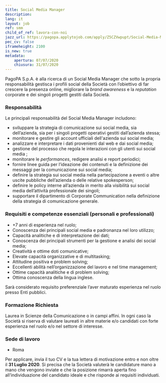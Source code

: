 ```yaml
---
title: Social Media Manager
description:
lang: it
layout: job
ref: smm
child_of_ref: lavora-con-noi
jazz_url: https://pagopa.applytojob.com/apply/Z5CZVwpupt/Social-Media-Manager
pec_cv: false
iframeheight: 2100
is_new: true
metadata:
    apertura: 07/07/2020
    chiusura: 31/07/2020
---
```


PagoPA S.p.A. è alla ricerca di un Social Media Manager che sotto la propria responsabilità gestisca i profili social della Società con l’obiettivo di  far crescere la presenza online, migliorare la _brand awareness_ e la _reputation_ corporate e  dei singoli progetti gestiti dalla Società.

### Responsabilità

Le principali responsabilità del Social Media Manager includono:
* sviluppare la strategia di comunicazione sui social media, sia dell’azienda, sia per i singoli progetti operativi gestiti dall’azienda stessa; 
* monitorare e gestire gli account ufficiali dell'azienda sui social media;
* analizzare e interpretare i dati provenienti dal web e dai social media; 
* gestione del processo che regola le interazioni con gli utenti  sui social media ;
* monitorare le _performances_, redigere analisi e report periodici;
* fornire linee guida per l’ideazione dei contenuti e la definizione dei messaggi per la comunicazione sui social media;
* definire la strategia sui social media nella partecipazione a eventi o altre uscite pubbliche dell’azienda o delle relative spokesperson;
* definire le policy interne all’azienda in merito alla visibilità sui social media dell’attività professionale dei singoli;
* supportare il dipartimento di Corporate Communication nella definizione della strategia di comunicazione generale.


### Requisiti e competenze essenziali (personali e professionali)

* +7 anni di esperienza nel ruolo;
* Conoscenza dei principali social media e padronanza nel loro utilizzo;
* Capacità analitiche e di interpretazione dei dati;
* Conoscenza dei principali strumenti per la gestione e analisi dei social media;
* Creatività e ottime doti comunicative;
* Elevate capacità organizzative e di multitasking;
* Attitudine positiva e problem solving;
* Eccellenti abilità nell’organizzazione del lavoro e nel time management;
* Ottime capacità analitiche e di problem solving;
* Ottima conoscenza della lingua inglese.

Sarà considerato requisito preferenziale l’aver maturato esperienza nel ruolo presso Enti pubblici.

### Formazione Richiesta

Laurea in Scienze della Comunicazione o in campi affini. In ogni caso la Società si riserva di valutare laureati in altre materie e/o candidati con forte esperienza nel ruolo e/o nel settore di interesse.  

### Sede di lavoro
* Roma

Per applicare, invia il tuo CV e la tua lettera di motivazione entro e non oltre il **31 Luglio 2020**. Si precisa che la Società valuterà le candidature mano a mano che vengono inviate e che la posizione rimarrà aperta fino all’individuazione del candidato ideale e che risponde ai requisiti individuati.